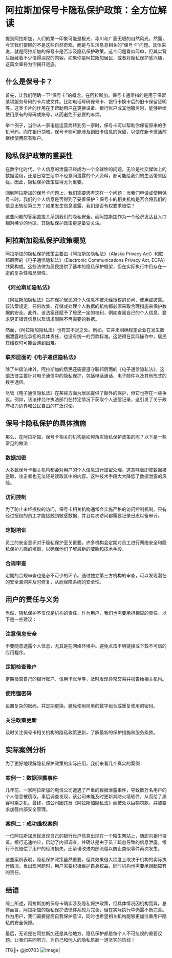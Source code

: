 # 阿拉斯加保号卡隐私保护政策：全方位解读

提到阿拉斯加，人们的第一印象可能是极光、冰川和广袤无垠的自然风光。然而，今天我们要聊的不是这些自然奇观，而是与生活息息相关的“保号卡”问题。具体来说，就是阿拉斯加的保号卡是否涉及隐私保护政策。这个问题看似简单，但其实背后隐藏着不少值得深挖的内容。如果你是阿拉斯加居民，或者对隐私保护感兴趣，这篇文章将为你揭开谜底。

## 什么是保号卡？

首先，让我们明确一下“保号卡”的概念。在阿拉斯加，保号卡通常指的是用于保留某项服务号码的卡片或文件。比如电话号码保号卡、银行卡换卡后的旧卡保留证明等。这类卡片的作用在于帮助用户在更换设备、银行账户或其他服务时，能够继续使用原有的号码或账号，从而避免不必要的麻烦。

举个例子，当你从一家电信运营商转到另一家时，保号卡可以帮助你保留原来的手机号码。而在银行领域，保号卡则可能涉及到旧卡信息的保留，以便在新卡激活前继续使用原有账户。

## 隐私保护政策的重要性

在数字化时代，个人信息的泄露已经成为一个全球性的问题。无论是社交媒体上的数据滥用，还是日常生活中不经意间泄露的个人资料，都可能给我们的生活带来困扰。因此，隐私保护政策显得尤为重要。

回到阿拉斯加的保号卡问题上，我们需要思考这样一个问题：当我们申请或使用保号卡时，我们的个人信息是否得到了妥善保护？保号卡的相关机构是否会将我们的信息出售给第三方？如果发生信息泄露，我们是否有权要求赔偿？

这些问题的答案直接关系到我们的隐私安全。而阿拉斯加作为一个经济发达且人口相对稀少的地区，其隐私保护政策更是备受关注。

## 阿拉斯加隐私保护政策概览

阿拉斯加的隐私保护政策主要由《阿拉斯加隐私法》（Alaska Privacy Act）和联邦层面的《电子通信隐私法》（Electronic Communications Privacy Act, ECPA）共同构成。这些法律为居民提供了基本的隐私保护框架，但在实际执行中仍存在一定的复杂性和局限性。

### 《阿拉斯加隐私法》

《阿拉斯加隐私法》旨在保护居民的个人信息不被未经授权的访问、使用或披露。该法案规定，任何收集、存储或处理个人数据的机构都必须采取合理措施来保护数据的安全。此外，该法案还赋予了居民一定的权利，例如查阅自己的个人信息、要求更正错误信息以及请求删除不再需要的数据。

然而，《阿拉斯加隐私法》也有其不足之处。例如，它并未明确规定企业在发生数据泄露时应承担的具体责任，也没有统一的罚款标准。这使得在实际操作中，居民在维权时可能会遇到困难。

### 联邦层面的《电子通信隐私法》

除了州级法律外，阿拉斯加的居民还需要遵守联邦层面的《电子通信隐私法》。这部法律主要针对电子通信中的隐私保护，包括电话通话、电子邮件以及其他形式的数字通信。

尽管《电子通信隐私法》在某些方面为居民提供了额外的保护，但它也存在一些争议。例如，该法律允许执法部门在特定情况下获取个人通信记录，这引发了关于政府权力边界和公民自由的广泛讨论。

## 保号卡隐私保护的具体措施

那么，在阿拉斯加，保号卡相关的机构是如何落实隐私保护政策的呢？以下是一些常见的做法：

### 数据加密

大多数保号卡相关机构都会对用户的个人信息进行加密处理。这意味着即使数据被盗取，攻击者也无法轻易读取其中的内容。这种技术手段大大降低了数据泄露的风险。

### 访问控制

为了防止未经授权的访问，保号卡相关机构通常会实施严格的访问控制机制。只有经过授权的员工才能接触到敏感数据，并且每次访问都需要记录日志以备审计。

### 定期培训

员工的安全意识对于隐私保护至关重要。许多机构会定期对员工进行网络安全和隐私保护方面的培训，以确保他们了解最新的威胁和技术手段。

### 合规审查

定期的合规审查也是必不可少的环节。通过独立第三方机构的审查，可以发现潜在的安全漏洞并及时修复，从而保障系统的安全性。

## 用户的责任与义务

当然，隐私保护不仅仅是机构的责任，作为用户，我们也需要承担相应的责任。以下是一些建议：

### 注意信息安全

不要随意透露个人信息，尤其是在网络环境中。避免点击不明链接或下载不可信的应用程序。

### 定期检查账户

定期检查自己的银行账户、信用卡账单等，及时发现异常交易并报告给相关机构。

### 使用强密码

设置复杂的密码，并定期更换。避免使用简单的数字组合或重复使用的密码。

### 关注政策更新

及时关注保号卡相关机构的隐私政策更新，了解最新的保护措施和服务条款。

## 实际案例分析

为了更好地理解隐私保护政策的实际应用，我们来看几个真实的案例：

### 案例一：数据泄露事件

几年前，一家阿拉斯加的电信公司遭遇了严重的数据泄露事件，导致数万名用户的个人信息被窃取。事后调查发现，该公司未能及时更新其防火墙软件，从而给了黑客可乘之机。最终，该公司因违反《阿拉斯加隐私法》而被处以巨额罚款，并被要求加强内部安全管理。

### 案例二：成功维权案例

一位阿拉斯加居民发现自己的银行账户信息出现在一个陌生网站上，随即向银行投诉。银行迅速响应，启动了内部调查，并确认是由于员工疏忽导致的信息泄露。银行不仅赔偿了用户的经济损失，还承诺改进内部流程以防止类似事件再次发生。

这些案例表明，隐私保护政策虽然重要，但其效果很大程度上取决于机构的实际执行情况。当出现问题时，用户需要积极维护自身权益，同时机构也需要承担起应有的责任。

## 结语

综上所述，阿拉斯加的保号卡确实涉及隐私保护政策，但具体情况因机构而异。总体而言，阿拉斯加的隐私保护法律体系较为完善，但在实际执行中仍需不断完善。作为用户，我们需要提高自我保护意识，同时也希望相关机构能够更加注重用户隐私的安全保障。

最后，无论是在阿拉斯加还是其他地方，隐私保护都是每个人不可忽视的重要议题。让我们共同努力，为自己和他人的隐私筑起一道坚实的防线！

[TG💪+ @jx0703 ![Image](https://github.com/user-attachments/assets/dbca1d08-cadb-493c-b0ec-ad6f7a83f270)]
